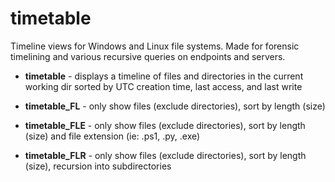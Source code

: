 # timetable
Timeline views for Windows and Linux file systems. Made for forensic timelining and various recursive queries on endpoints and servers.

- **timetable** - displays a timeline of files and directories in the current working dir sorted by UTC creation time, last access, and last write

- **timetable_FL** - only show files (exclude directories), sort by length (size)

- **timetable_FLE** - only show files (exclude directories), sort by length (size) and file extension (ie: .ps1, .py, .exe)

- **timetable_FLR** - only show files (exclude directories), sort by length (size), recursion into subdirectories
